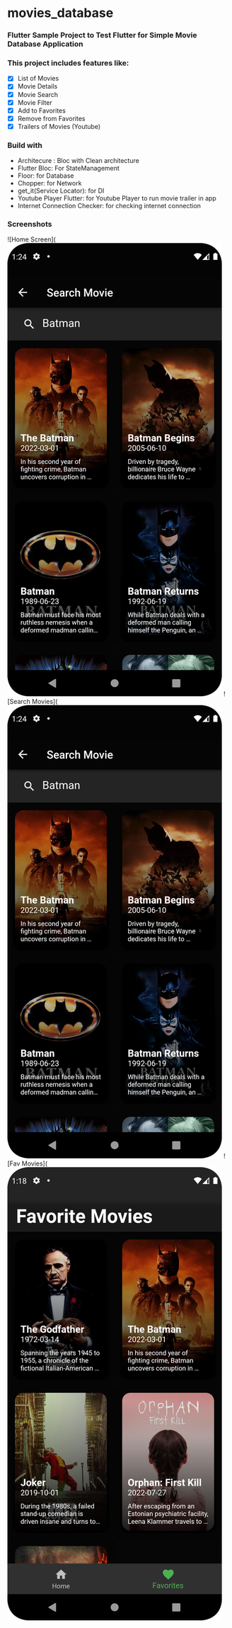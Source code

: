 # movies_database

### Flutter Sample Project to Test Flutter for Simple Movie Database Application

### This project includes features like:

- [x] List of Movies
- [x] Movie Details
- [x] Movie Search
- [x] Movie Filter
- [x] Add to Favorites
- [x] Remove from Favorites
- [x] Trailers of Movies (Youtube)

### Build with

- Architecure : Bloc with Clean architecture
- Flutter Bloc: For StateManagement
- Floor: for Database
- Chopper: for Network
- get_it(Service Locator): for DI
- Youtube Player Flutter: for Youtube Player to run movie trailer in app
- Internet Connection Checker: for checking internet connection

### Screenshots
![Home Screen](![](screenshots/search_movie.png)
![Search Movies](![](screenshots/search_movie.png)
![Fav Movies](![](screenshots/fav_movies.png)